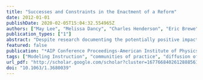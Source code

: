 ```yaml
---
title: "Successes and Constraints in the Enactment of a Reform"
date: 2012-01-01
publishDate: 2020-02-05T15:04:32.554965Z
authors: ["May Lee", "Melissa Dancy", "Charles Henderson", "Eric Brewe"]
publication_types: ["1"]
abstract: "Despite research documenting the potentially positive impacts of research-based instructional reforms in physics, few high school physics teachers in the US enact them. One of the more successfully disseminated reforms is Modeling Instruction. To discern aspects of this reform that afforded or constrained its dissemination, we analyzed the interviews of five people involved in the development of Modeling Instruction. Our findings are framed within theoretical perspectives from the communities of practice, diffusion of innovations, and leadership. © 2012 American Institute of Physics."
featured: false
publication: "*AIP Conference Proceedings-American Institute of Physics*"
tags: ["Modeling Instruction", "communities of practice", "diffusion of innovations", "dissemination", "leadership"]
url_pdf: "http://scholar.google.com/scholar?cluster=16776684026128885610&hl=en&num=30&as_sdt=0,5"
doi: "10.1063/1.3680039"
---
```


